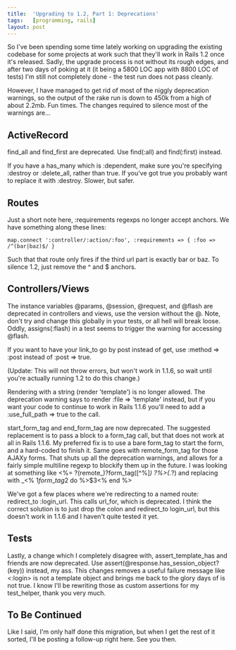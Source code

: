 ```yaml
---
title:  'Upgrading to 1.2, Part 1: Deprecations'
tags:   [programming, rails]
layout: post
---
```

So I've been spending some time lately working on upgrading the existing codebase for some projects at work such that they'll work in Rails 1.2 once it's released. Sadly, the upgrade process is not without its rough edges, and after two days of poking at it (it being a 5800 LOC app with 8800 LOC of tests) I'm still not completely done - the test run does not pass cleanly.

However, I have managed to get rid of most of the niggly deprecation warnings, so the output of the rake run is down to 450k from a high of about 2.2mb. Fun times. The changes required to silence most of the warnings are...


## ActiveRecord

find\_all and find\_first are deprecated. Use find(:all) and find(:first) instead.

If you have a has\_many which is :dependent, make sure you're specifying :destroy or :delete\_all, rather than true. If you've got true you probably want to replace it with :destroy. Slower, but safer.

## Routes

Just a short note here, :requirements regexps no longer accept anchors. We have something along these lines:

    map.connect ':controller/:action/:foo', :requirements => { :foo => /^(bar|baz)$/ }

Such that that route only fires if the third url part is exactly bar or baz. To silence 1.2, just remove the ^ and $ anchors.

## Controllers/Views

The instance variables @params, @session, @request, and @flash are deprecated in controllers and views, use the version without the @. Note, don't try and change this globally in your tests, or all hell will break loose. Oddly, assigns(:flash) in a test seems to trigger the warning for accessing @flash.

If you want to have your link\_to go by post instead of get, use :method => :post instead of :post => true.

(Update: This will not throw errors, but won't work in 1.1.6, so wait until you're actually running 1.2 to do this change.)

Rendering with a string (render 'template') is no longer allowed. The deprecation warning says to render :file => 'template' instead, but if you want your code to continue to work in Rails 1.1.6 you'll need to add a :use\_full\_path => true to the call.

start\_form\_tag and end\_form\_tag are now deprecated. The suggested replacement is to pass a block to a form\_tag call, but that does not work at all in Rails 1.1.6. My preferred fix is to use a bare form\_tag to start the form, and a hard-coded to finish it. Same goes with remote\_form\_tag for those AJAXy forms. That shuts up all the deprecation warnings, and allows for a fairly simple multiline regexp to blockify them up in the future. I was looking at something like <%= ?(remote\_)?form\_tag([^%]*) ?%>(.*?) and replacing with \_<% $1form\_tag$2 do %>$3<% end %>

We've got a few places where we're redirecting to a named route: redirect\_to :login\_url. This calls url\_for, which is deprecated. I think the correct solution is to just drop the colon and redirect\_to login\_url, but this doesn't work in 1.1.6 and I haven't quite tested it yet.

## Tests

Lastly, a change which I completely disagree with, assert\_template\_has and friends are now deprecated. Use assert(@response.has\_session\_object?(key)) instead, my ass. This changes removes a useful failure message like <:login> is not a template object and brings me back to the glory days of is not true. I know I'll be rewriting those as custom assertions for my test\_helper, thank you very much.

## To Be Continued

Like I said, I'm only half done this migration, but when I get the rest of it sorted, I'll be posting a follow-up right here. See you then.
